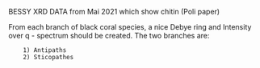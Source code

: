 BESSY XRD DATA from Mai 2021 which show chitin (Poli paper)

From each branch of black coral species, a nice Debye ring and Intensity over q - spectrum should be created. The two branches are:

        1) Antipaths 
        2) Sticopathes
